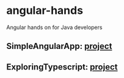 # angular-hands
Angular hands on for Java developers

## SimpleAngularApp: [project](SimpleAngularApp)

## ExploringTypescript: [project](ExploringTypescript)


